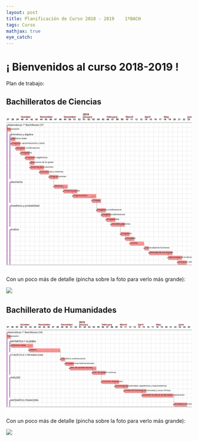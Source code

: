 ```yaml
---
layout: post
title: Planificación de Curso 2018 - 2019	 1ºBACH
tags: Curso
mathjax: true
eye_catch: 
---
```


# ¡ Bienvenidos al curso 2018-2019 !

Plan de trabajo:

## Bachilleratos de Ciencias

![](/assets/img/1_bac_cit.svg)

Con un poco más de detalle (pincha sobre la foto para verlo más grande):

![](/assets/img/1_bac_cit_det.svg)

## Bachillerato de Humanidades

![](/assets/img/1_bac_chs.svg)

Con un poco más de detalle (pincha sobre la foto para verlo más grande):

![](/assets/img/1_bac_chs_det.svg)